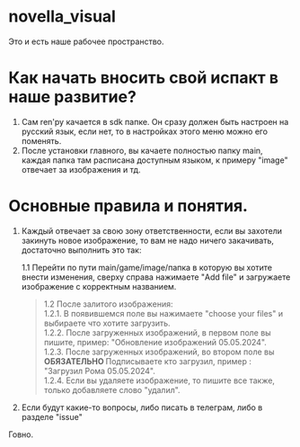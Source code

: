 # novella_visual
Это и есть наше рабочее пространство.

# Как начать вносить свой испакт в наше развитие?
  1. Сам ren'py качается в sdk папке. Он сразу должен быть настроен на русский язык, если нет, то в настройках этого меню можно его поменять.
  2. После установки главного, вы качаете полностью папку main, каждая папка там расписана доступным языком, к примеру "image" отвечает за изображения и тд.


 # Основные правила и понятия.
  1. Каждый отвечает за свою зону ответственности, если вы захотели закинуть новое изображение, то вам не надо ничего закачивать, достаточно выполнить это так:
    
      1.1 Перейти по пути main/game/image/папка в которую вы хотите внести изменения, сверху справа нажимаете "Add file" и загружаете изображение с корректным названием.
      
      > 1.2 После залитого изображения:
           <br>1.2.1. В появившемся поле вы нажимаете "choose your files" и выбираете что хотите загрузить.
           <br>1.2.2. После загруженных изображений, в первом поле вы пишите, пример: "Обновление изображений 05.05.2024".
           <br>1.2.3. После загруженных изображений, во втором поле вы <b> ОБЯЗАТЕЛЬНО </b> Подписываете кто загрузил, пример : "Загрузил Рома 05.05.2024".
           <br>1.2.4. Если вы удаляете изображение, то пишите все также, только добавляете слово "удалил".

  3. Если будут какие-то вопросы, либо писать в телеграм, либо в разделе "issue"

Говно.
